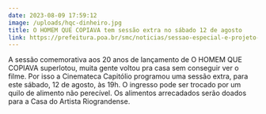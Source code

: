 ```yaml
---
date: 2023-08-09 17:59:12
image: /uploads/hqc-dinheiro.jpg
title: O HOMEM QUE COPIAVA tem sessão extra no sábado 12 de agosto
link: https://prefeitura.poa.br/smc/noticias/sessao-especial-e-projeto-raros-na-programacao-da-cinemateca
---
```

A﻿ sessão comemorativa aos 20 anos de lançamento de O HOMEM QUE COPIAVA superlotou, muita gente voltou pra casa sem conseguir ver o filme. Por isso a Cinemateca Capitólio programou uma sessão extra, para este sábado, 12 de agosto, às 19h. O ingresso pode ser trocado por um quilo de alimento não perecível. Os alimentos arrecadados serão doados para a Casa do Artista Riograndense.
